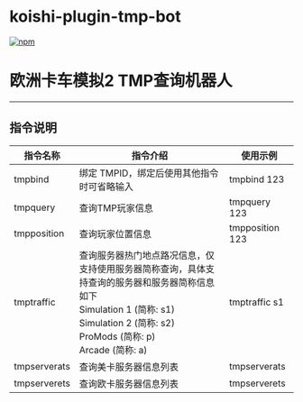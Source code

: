 # koishi-plugin-tmp-bot

[![npm](https://img.shields.io/npm/v/koishi-plugin-tmp-bot?style=flat-square)](https://www.npmjs.com/package/koishi-plugin-tmp-bot)

# 欧洲卡车模拟2 TMP查询机器人

---
## 指令说明
| 指令名称         | 指令介绍                                                                                                                                        | 使用示例            |
|--------------|---------------------------------------------------------------------------------------------------------------------------------------------|-----------------|
| tmpbind      | 绑定 TMPID，绑定后使用其他指令时可省略输入                                                                                                                    | tmpbind 123     |
| tmpquery     | 查询TMP玩家信息                                                                                                                                   | tmpquery 123    |
| tmpposition  | 查询玩家位置信息                                                                                                                                    | tmpposition 123 |
| tmptraffic   | 查询服务器热门地点路况信息，仅支持使用服务器简称查询，具体支持查询的服务器和服务器简称信息如下</br>Simulation 1 (简称: s1)</br>Simulation 2 (简称: s2)</br>ProMods (简称: p)</br>Arcade  (简称: a) | tmptraffic s1   |
| tmpserverats | 查询美卡服务器信息列表                                                                                                                                 | tmpserverats    |
| tmpserverets | 查询欧卡服务器信息列表                                                                                                                                 | tmpserverets    |
